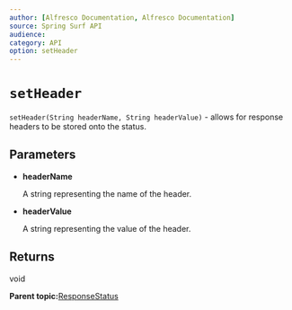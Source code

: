 ```yaml
---
author: [Alfresco Documentation, Alfresco Documentation]
source: Spring Surf API
audience: 
category: API
option: setHeader
---
```


# `setHeader`

`setHeader(String headerName, String headerValue)` - allows for response headers to be stored onto the status.

## Parameters

-   **headerName**

    A string representing the name of the header.

-   **headerValue**

    A string representing the value of the header.


## Returns

void

**Parent topic:**[ResponseStatus](../references/APISurf-ResponseStatus-responsestatus.md)

